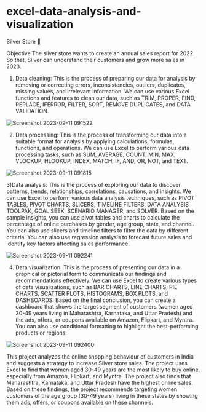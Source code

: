 # excel-data-analysis-and-visualization
Silver Store 🏪


Objective
The silver store wants to create an annual sales report for
2022. So that, Silver can understand their customers
and grow more sales in 2023.

1) Data cleaning: This is the process of preparing our data for analysis by removing or correcting errors, inconsistencies, outliers, duplicates, missing values, and irrelevant information. We can use various Excel functions and features to clean our data, such as TRIM, PROPER, FIND, REPLACE, IFERROR, FILTER, SORT, REMOVE DUPLICATES, and DATA VALIDATION.

![Screenshot 2023-09-11 091522](https://github.com/jshi-grey/excel-data-analysis-and-visualization/assets/111971113/495ceddc-6a18-4981-a7b7-9dfbafa914d4)






2) Data processing: This is the process of transforming our data into a suitable format for analysis by applying calculations, formulas, functions, and operations. We can use Excel to perform various data processing tasks, such as SUM, AVERAGE, COUNT, MIN, MAX, VLOOKUP, HLOOKUP, INDEX, MATCH, IF, AND, OR, NOT, and TEXT.

![Screenshot 2023-09-11 091815](https://github.com/jshi-grey/excel-data-analysis-and-visualization/assets/111971113/0cdfc109-4c05-4048-bbf0-e7b2b5ba55cb)






3)Data analysis: This is the process of exploring our data to discover patterns, trends, relationships, correlations, causations, and insights. We can use Excel to perform various data analysis techniques, such as PIVOT TABLES, PIVOT CHARTS, SLICERS, TIMELINE FILTERS, DATA ANALYSIS TOOLPAK, GOAL SEEK, SCENARIO MANAGER, and SOLVER. Based on the sample insights, you can use pivot tables and charts to calculate the percentage of online purchases by gender, age group, state, and channel. You can also use slicers and timeline filters to filter the data by different criteria. You can also use regression analysis to forecast future sales and identify key factors affecting sales performance.

![Screenshot 2023-09-11 092241](https://github.com/jshi-grey/excel-data-analysis-and-visualization/assets/111971113/bd546186-a676-4715-8504-908a0b3b9799)






4) Data visualization: This is the process of presenting our data in a graphical or pictorial form to communicate our findings and recommendations effectively. We can use Excel to create various types of data visualizations, such as BAR CHARTS, LINE CHARTS, PIE CHARTS, SCATTER PLOTS, HISTOGRAMS, BOX PLOTS, and DASHBOARDS. Based on the final conclusion, you can create a dashboard that shows the target segment of customers (women aged 30-49 years living in Maharashtra, Karnataka, and Uttar Pradesh) and the ads, offers, or coupons available on Amazon, Flipkart, and Myntra. You can also use conditional formatting to highlight the best-performing products or regions.

![Screenshot 2023-09-11 092400](https://github.com/jshi-grey/excel-data-analysis-and-visualization/assets/111971113/4954853b-dba1-4332-ab43-e739c2893349)







This project analyzes the online shopping behaviour of customers in India and suggests a strategy to increase Silver store sales. The project uses Excel to find that women aged 30-49 years are the most likely to buy online, especially from Amazon, Flipkart, and Myntra. The project also finds that Maharashtra, Karnataka, and Uttar Pradesh have the highest online sales. Based on these findings, the project recommends targeting women customers of the age group (30-49 years) living in these states by showing them ads, offers, or coupons available on these channels.
